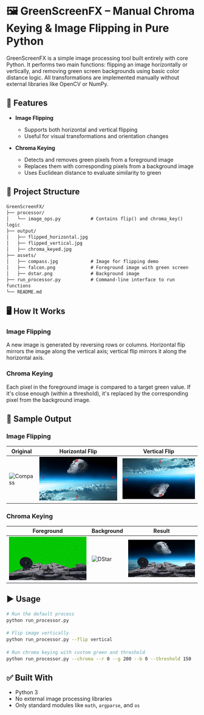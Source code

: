 # 🖼️ GreenScreenFX – Manual Chroma Keying & Image Flipping in Pure Python

GreenScreenFX is a simple image processing tool built entirely with core Python. It performs two main functions: flipping an image horizontally or vertically, and removing green screen backgrounds using basic color distance logic. All transformations are implemented manually without external libraries like OpenCV or NumPy.

## 🔧 Features

- **Image Flipping**
  - Supports both horizontal and vertical flipping
  - Useful for visual transformations and orientation changes

- **Chroma Keying**
  - Detects and removes green pixels from a foreground image
  - Replaces them with corresponding pixels from a background image
  - Uses Euclidean distance to evaluate similarity to green

## 📂 Project Structure

```
GreenScreenFX/
├── processor/
│   └── image_ops.py           # Contains flip() and chroma_key() logic
├── output/
│   ├── flipped_horizontal.jpg
│   ├── flipped_vertical.jpg
│   ├── chroma_keyed.jpg
├── assets/
│   ├── compass.jpg            # Image for flipping demo
│   ├── falcon.png             # Foreground image with green screen
│   ├── dstar.png              # Background image
├── run_processor.py           # Command-line interface to run functions
└── README.md
```

## 🖥️ How It Works

### Image Flipping
A new image is generated by reversing rows or columns. Horizontal flip mirrors the image along the vertical axis; vertical flip mirrors it along the horizontal axis.

### Chroma Keying
Each pixel in the foreground image is compared to a target green value. If it's close enough (within a threshold), it's replaced by the corresponding pixel from the background image.

## 📸 Sample Output

### Image Flipping

| Original | Horizontal Flip | Vertical Flip |
|----------|------------------|----------------|
| ![Compass](acompass.jpg) | ![Horizontal](flipped_horizontal.jpg) | ![Vertical](flipped_vertical.jpg) |

### Chroma Keying

| Foreground | Background | Result |
|------------|------------|--------|
| ![Falcon](falcon.png) | ![DStar](adstar.png) | ![Result](chroma_keyed.jpg) |

## ▶️ Usage

```bash
# Run the default process
python run_processor.py

# Flip image vertically
python run_processor.py --flip vertical

# Run chroma keying with custom green and threshold
python run_processor.py --chroma --r 0 --g 200 --b 0 --threshold 150
```

## ✅ Built With

- Python 3
- No external image processing libraries
- Only standard modules like `math`, `argparse`, and `os`
